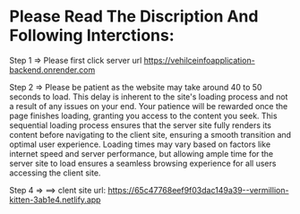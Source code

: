 <h1>Please Read The Discription And Following Interctions:</h1>

Step 1 => Please first click  server url https://vehilceinfoapplication-backend.onrender.com

Step 2 => Please be patient as the website may take around 40 to 50 seconds to load. This delay is inherent to the site's loading process and not a result of any issues on your end. Your patience will be rewarded once the page finishes loading, granting you access to the content you seek. This sequential loading process ensures that the server site fully renders its content before navigating to the client site, ensuring a smooth transition and optimal user experience. Loading times may vary based on factors like internet speed and server performance, but allowing ample time for the server site to load ensures a seamless browsing experience for all users accessing the client site.

Step 4 =>  ==> clent site url: https://65c47768eef9f03dac149a39--vermillion-kitten-3ab1e4.netlify.app


